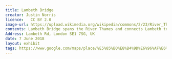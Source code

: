 ```yaml
---
title: Lambeth Bridge
creator: Justin Norris
licence:   CC BY 2.0
image-url: https://upload.wikimedia.org/wikipedia/commons/2/23/River_Thames_and_Lambeth_Bridge-7July2007.jpg
contents: Lambeth Bridge spans the River Thames and connects Lambeth to Westminster.In "Harry Potter and the Prisoner of Azkaban", Harry ran away from his aunt's house and was homeless. At that time, he came across a knight bus. In the film, the Knight Bus and two Muggle buses faced each other on a bridge. When Harry screamed out of fear, the Knight Bus suddenly narrowed and then managed to pass through the two Muggle buses.The bridge in the film clip is Lambeth Bridge, which spans the River Thames and connects Lambeth to Westminster. Lambeth Bridge is adjacent to Westminster Bridge, which is located downstream of it. Lambeth Bridge is dominated by red, the same color as the leather benches in the House of Lords at the Palace of Westminster. Westminster Bridge, on the other hand, is predominantly green, the same color as the leather benches in the House of Commons at the Palace of Westminster. Standing on Lambeth Bridge, you can see the famous British attractions Big Ben and the London Eye.
Address: Lambeth Rd, London SE1 7SG, UK
date: 7 June 2018
layout: exhibit
tags: https://www.google.com/maps/place/%E5%85%B0%E8%B4%9D%E6%96%AF%E6%A1%A5/@51.4945439,-0.1253561,17z/data=!3m1!4b1!4m5!3m4!1s0x487604c21d332f13:0xa0376a399008b48b!8m2!3d51.4945439!4d-0.1231674
---
```

